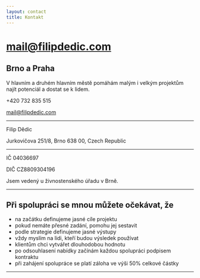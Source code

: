 ```yaml
---
layout: contact
title: Kontakt
---
```


# mail@filipdedic.com

## Brno a&nbsp;Praha
V hlavním a&nbsp;druhém hlavním městě pomáhám malým i&nbsp;velkým projektům najít potenciál a&nbsp;dostat se k lidem.

+420 732 835 515

mail@filipdedic.com

***

Filip Dědic

Jurkovičova 251/8, Brno 638 00, Czech Republic

***

IČ 04036697

DIČ CZ8809304196

Jsem vedený u živnostenského úřadu v Brně.

***

## Při spolupráci se mnou můžete očekávat, že
* na začátku definujeme jasné cíle projektu
* pokud nemáte přesné zadání, pomohu jej sestavit
* podle strategie definujeme jasné výstupy
* vždy myslím na lidi, kteří budou výsledek používat
* klientům chci vytvářet dlouhodobou hodnotu
* po odsouhlasení nabídky začínám každou spolupráci podpisem kontraktu
* při zahájení spolupráce se platí záloha ve výši 50% celkové částky

***
